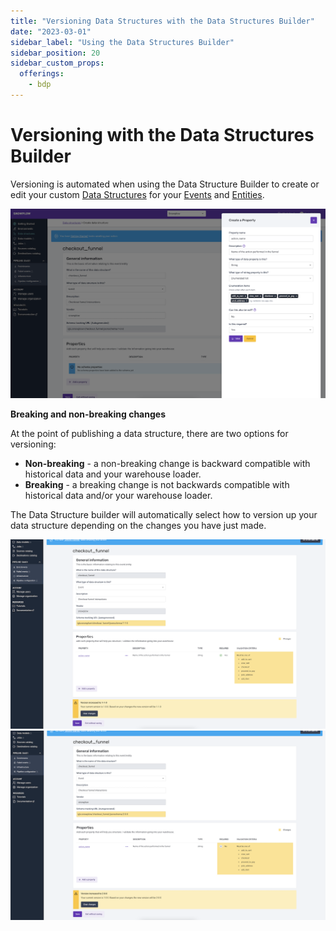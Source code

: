 ```yaml
---
title: "Versioning Data Structures with the Data Structures Builder"
date: "2023-03-01"
sidebar_label: "Using the Data Structures Builder"
sidebar_position: 20
sidebar_custom_props:
  offerings:
    - bdp
---
```


# Versioning with the Data Structures Builder

Versioning is automated when using the Data Structure Builder to create or edit your custom [Data Structures](/docs/fundamentals/schemas/index.md) for your [Events](/docs/fundamentals/events/index.md) and [Entities](/docs/fundamentals/entities/index.md).

![](../../managing-your-data-structures/ui/builder/images/data-structures-2.png)

**Breaking and non-breaking changes**

At the point of publishing a data structure, there are two options for versioning:
- **Non-breaking** - a non-breaking change is backward compatible with historical data and your warehouse loader.
- **Breaking** - a breaking change is not backwards compatible with historical data and/or your warehouse loader.

The Data Structure builder will automatically select how to version up your data structure depending on the changes you have just made.

![](images/data-structures-1.png)
![](images/data-structures-2.png)